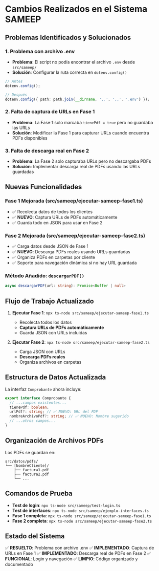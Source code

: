 # Cambios Realizados en el Sistema SAMEEP

## Problemas Identificados y Solucionados

### 1. **Problema con archivo .env**

- **Problema**: El script no podía encontrar el archivo `.env` desde `src/sameep/`
- **Solución**: Configurar la ruta correcta en `dotenv.config()`

```typescript
// Antes
dotenv.config();

// Después
dotenv.config({ path: path.join(__dirname, '..', '..', '.env') });
```

### 2. **Falta de captura de URLs en Fase 1**

- **Problema**: La Fase 1 solo marcaba `tienePdf = true` pero no guardaba las URLs
- **Solución**: Modificar la Fase 1 para capturar URLs cuando encuentra PDFs disponibles

### 3. **Falta de descarga real en Fase 2**

- **Problema**: La Fase 2 solo capturaba URLs pero no descargaba PDFs
- **Solución**: Implementar descarga real de PDFs usando las URLs guardadas

## Nuevas Funcionalidades

### **Fase 1 Mejorada** (src/sameep/ejecutar-sameep-fase1.ts)

- ✅ Recolecta datos de todos los clientes
- ✅ **NUEVO**: Captura URLs de PDFs automáticamente
- ✅ Guarda todo en JSON para usar en Fase 2

### **Fase 2 Mejorada** (src/sameep/ejecutar-sameep-fase2.ts)

- ✅ Carga datos desde JSON de Fase 1
- ✅ **NUEVO**: Descarga PDFs reales usando URLs guardadas
- ✅ Organiza PDFs en carpetas por cliente
- ✅ Soporte para navegación dinámica si no hay URL guardada

### **Método Añadido**: `descargarPDF()`

```typescript
async descargarPDF(url: string): Promise<Buffer | null>
```

## Flujo de Trabajo Actualizado

1. **Ejecutar Fase 1**: `npx ts-node src/sameep/ejecutar-sameep-fase1.ts`

   - Recolecta todos los datos
   - **Captura URLs de PDFs automáticamente**
   - Guarda JSON con URLs incluidas

2. **Ejecutar Fase 2**: `npx ts-node src/sameep/ejecutar-sameep-fase2.ts`
   - Carga JSON con URLs
   - **Descarga PDFs reales**
   - Organiza archivos en carpetas

## Estructura de Datos Actualizada

La interfaz `Comprobante` ahora incluye:

```typescript
export interface Comprobante {
  // ...campos existentes...
  tienePdf: boolean;
  urlPdf?: string; // ✅ NUEVO: URL del PDF
  nombreArchivoPdf?: string; // ✅ NUEVO: Nombre sugerido
  // ...otros campos...
}
```

## Organización de Archivos PDFs

Los PDFs se guardan en:

```
src/datos/pdfs/
└── [NombreCliente]/
    ├── factura1.pdf
    ├── factura2.pdf
    └── ...
```

## Comandos de Prueba

- **Test de login**: `npx ts-node src/sameep/test-login.ts`
- **Test de interfaces**: `npx ts-node src/sameep/ejemplo-interfaces.ts`
- **Fase 1 completa**: `npx ts-node src/sameep/ejecutar-sameep-fase1.ts`
- **Fase 2 completa**: `npx ts-node src/sameep/ejecutar-sameep-fase2.ts`

## Estado del Sistema

✅ **RESUELTO**: Problema con archivo .env
✅ **IMPLEMENTADO**: Captura de URLs en Fase 1
✅ **IMPLEMENTADO**: Descarga real de PDFs en Fase 2
✅ **FUNCIONAL**: Login y navegación
✅ **LIMPIO**: Código organizado y documentado
